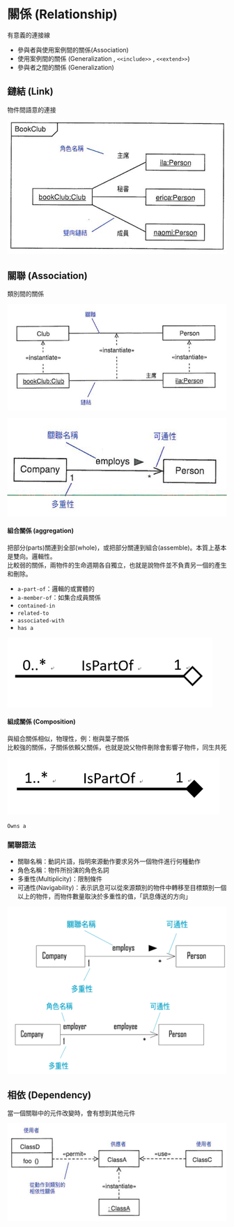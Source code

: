# 關係 (Relationship)

有意義的連接線

* 參與者與使用案例間的關係(Association)
* 使用案例間的關係 (Generalization , `<<include>>` , `<<extend>>`)
* 參與者之間的關係 (Generalization)

## 鏈結 (Link)

物件間語意的連接

![Link](/images/Object_Link.PNG "Link") 

## 關聯 (Association)

類別間的關係

![Accociation](/images/Class_Association.PNG "Accociation") 

![Relationship](/images/Relationship.PNG "Relationship")

#### 組合關係 (aggregation)

把部分(parts)關連到全部(whole)，或把部分關連到組合(assemble)。本質上基本是雙向。邏輯性。 <br>
比較弱的關係，兩物件的生命週期各自獨立，也就是說物件並不負責另一個的產生和刪除。

* `a-part-of`：邏輯的或實體的
* `a-member-of`：如集合成員關係
* `contained-in`
* `related-to`
* `associated-with`
* `has a`

![Aggregation](/images/Class_Aggregation.PNG "Aggregation") 

#### 組成關係 (Composition)

與組合關係相似，物理性，例：樹與葉子關係 <br>
比較強的關係，子關係依賴父關係，也就是說父物件刪除會影響子物件，同生共死

![Composition](/images/Class_Composition.PNG "Composition") 

`Owns a`

### 關聯語法

* 關聯名稱：動詞片語，指明來源動作要求另外一個物件進行何種動作
* 角色名稱：物件所扮演的角色名詞
* 多重性(Multiplicity)：限制條件
* 可通性(Navigability)：表示訊息可以從來源類別的物件中轉移至目標類別一個以上的物件，而物件數量取決於多重性的值，「訊息傳送的方向」

![Association](/images/Relationship_Association.PNG "Association") 

## 相依 (Dependency)

當一個關聯中的元件改變時，會有想到其他元件

![Dependency](/images/Relationship_Dependency.PNG "Dependency") 